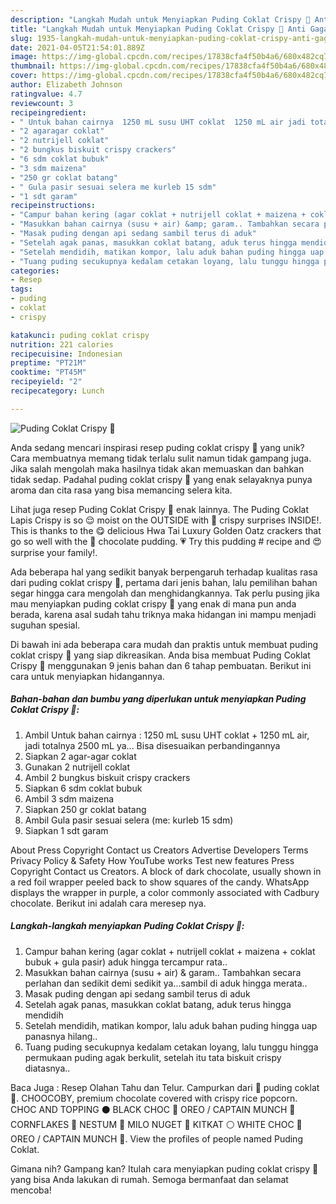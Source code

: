 ```yaml
---
description: "Langkah Mudah untuk Menyiapkan Puding Coklat Crispy 🍫 Anti Gagal"
title: "Langkah Mudah untuk Menyiapkan Puding Coklat Crispy 🍫 Anti Gagal"
slug: 1935-langkah-mudah-untuk-menyiapkan-puding-coklat-crispy-anti-gagal
date: 2021-04-05T21:54:01.889Z
image: https://img-global.cpcdn.com/recipes/17838cfa4f50b4a6/680x482cq70/puding-coklat-crispy-foto-resep-utama.jpg
thumbnail: https://img-global.cpcdn.com/recipes/17838cfa4f50b4a6/680x482cq70/puding-coklat-crispy-foto-resep-utama.jpg
cover: https://img-global.cpcdn.com/recipes/17838cfa4f50b4a6/680x482cq70/puding-coklat-crispy-foto-resep-utama.jpg
author: Elizabeth Johnson
ratingvalue: 4.7
reviewcount: 3
recipeingredient:
- " Untuk bahan cairnya  1250 mL susu UHT coklat  1250 mL air jadi totalnya 2500 mL ya Bisa disesuaikan perbandingannya"
- "2 agaragar coklat"
- "2 nutrijell coklat"
- "2 bungkus biskuit crispy crackers"
- "6 sdm coklat bubuk"
- "3 sdm maizena"
- "250 gr coklat batang"
- " Gula pasir sesuai selera me kurleb 15 sdm"
- "1 sdt garam"
recipeinstructions:
- "Campur bahan kering (agar coklat + nutrijell coklat + maizena + coklat bubuk + gula pasir) aduk hingga tercampur rata.."
- "Masukkan bahan cairnya (susu + air) &amp; garam.. Tambahkan secara perlahan dan sedikit demi sedikit ya...sambil di aduk hingga merata.."
- "Masak puding dengan api sedang sambil terus di aduk"
- "Setelah agak panas, masukkan coklat batang, aduk terus hingga mendidih"
- "Setelah mendidih, matikan kompor, lalu aduk bahan puding hingga uap panasnya hilang.."
- "Tuang puding secukupnya kedalam cetakan loyang, lalu tunggu hingga permukaan puding agak berkulit, setelah itu tata biskuit crispy diatasnya.."
categories:
- Resep
tags:
- puding
- coklat
- crispy

katakunci: puding coklat crispy 
nutrition: 221 calories
recipecuisine: Indonesian
preptime: "PT21M"
cooktime: "PT45M"
recipeyield: "2"
recipecategory: Lunch

---
```



![Puding Coklat Crispy 🍫](https://img-global.cpcdn.com/recipes/17838cfa4f50b4a6/680x482cq70/puding-coklat-crispy-foto-resep-utama.jpg)

Anda sedang mencari inspirasi resep puding coklat crispy 🍫 yang unik? Cara membuatnya memang tidak terlalu sulit namun tidak gampang juga. Jika salah mengolah maka hasilnya tidak akan memuaskan dan bahkan tidak sedap. Padahal puding coklat crispy 🍫 yang enak selayaknya punya aroma dan cita rasa yang bisa memancing selera kita.

Lihat juga resep Puding Coklat Crispy 🍫 enak lainnya. The Puding Coklat Lapis Crispy is so 😌 moist on the OUTSIDE with 🤩 crispy surprises INSIDE!. This is thanks to the 😋 delicious Hwa Tai Luxury Golden Oatz crackers that go so well with the 🍫 chocolate pudding. 💗 Try this pudding # recipe and 😍 surprise your family!.

Ada beberapa hal yang sedikit banyak berpengaruh terhadap kualitas rasa dari puding coklat crispy 🍫, pertama dari jenis bahan, lalu pemilihan bahan segar hingga cara mengolah dan menghidangkannya. Tak perlu pusing jika mau menyiapkan puding coklat crispy 🍫 yang enak di mana pun anda berada, karena asal sudah tahu triknya maka hidangan ini mampu menjadi suguhan spesial.


Di bawah ini ada beberapa cara mudah dan praktis untuk membuat puding coklat crispy 🍫 yang siap dikreasikan. Anda bisa membuat Puding Coklat Crispy 🍫 menggunakan 9 jenis bahan dan 6 tahap pembuatan. Berikut ini cara untuk menyiapkan hidangannya.

<!--inarticleads1-->

##### Bahan-bahan dan bumbu yang diperlukan untuk menyiapkan Puding Coklat Crispy 🍫:

1. Ambil  Untuk bahan cairnya : 1250 mL susu UHT coklat + 1250 mL air, jadi totalnya 2500 mL ya... Bisa disesuaikan perbandingannya
1. Siapkan 2 agar-agar coklat
1. Gunakan 2 nutrijell coklat
1. Ambil 2 bungkus biskuit crispy crackers
1. Siapkan 6 sdm coklat bubuk
1. Ambil 3 sdm maizena
1. Siapkan 250 gr coklat batang
1. Ambil  Gula pasir sesuai selera (me: kurleb 15 sdm)
1. Siapkan 1 sdt garam


About Press Copyright Contact us Creators Advertise Developers Terms Privacy Policy &amp; Safety How YouTube works Test new features Press Copyright Contact us Creators. A block of dark chocolate, usually shown in a red foil wrapper peeled back to show squares of the candy. WhatsApp displays the wrapper in purple, a color commonly associated with Cadbury chocolate. Berikut ini adalah cara meresep nya. 

<!--inarticleads2-->

##### Langkah-langkah menyiapkan Puding Coklat Crispy 🍫:

1. Campur bahan kering (agar coklat + nutrijell coklat + maizena + coklat bubuk + gula pasir) aduk hingga tercampur rata..
1. Masukkan bahan cairnya (susu + air) &amp; garam.. Tambahkan secara perlahan dan sedikit demi sedikit ya...sambil di aduk hingga merata..
1. Masak puding dengan api sedang sambil terus di aduk
1. Setelah agak panas, masukkan coklat batang, aduk terus hingga mendidih
1. Setelah mendidih, matikan kompor, lalu aduk bahan puding hingga uap panasnya hilang..
1. Tuang puding secukupnya kedalam cetakan loyang, lalu tunggu hingga permukaan puding agak berkulit, setelah itu tata biskuit crispy diatasnya..


Baca Juga : Resep Olahan Tahu dan Telur. Campurkan dari 🍮 puding coklat 🍫. CHOOCOBY, premium chocolate covered with crispy rice popcorn. CHOC AND TOPPING ⚫ BLACK CHOC 🍫 OREO / CAPTAIN MUNCH 🍫 CORNFLAKES 🍫 NESTUM 🍫 MILO NUGET 🍫 KITKAT ⚪ WHITE CHOC 🍫 OREO / CAPTAIN MUNCH 🍫. View the profiles of people named Puding Coklat. 

Gimana nih? Gampang kan? Itulah cara menyiapkan puding coklat crispy 🍫 yang bisa Anda lakukan di rumah. Semoga bermanfaat dan selamat mencoba!
